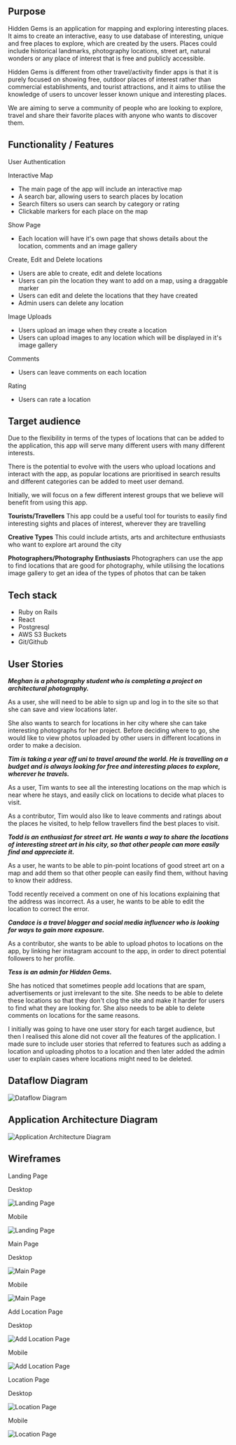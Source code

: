 ## Purpose

Hidden Gems is an application for mapping and exploring interesting places. It aims to create an interactive, easy to use database of interesting, unique and free places to explore, which are created by the users. Places could include historical landmarks, photography locations, street art, natural wonders or any place of interest that is free and publicly accessible.

Hidden Gems is different from other travel/activity finder apps is that it is purely focused on showing free, outdoor places of interest rather than commercial establishments, and tourist attractions, and it aims to utilise the knowledge of users to uncover lesser known unique and interesting places.

We are aiming to serve a community of people who are looking to explore, travel and share their favorite places with anyone who wants to discover them.

## Functionality / Features

User Authentication

Interactive Map
- The main page of the app will include an interactive map
- A search bar, allowing users to search places by location
- Search filters so users can search by category or rating
- Clickable markers for each place on the map

Show Page
- Each location will have it's own page that shows details about the location, comments and an image gallery

Create, Edit and Delete locations
- Users are able to create, edit and delete locations
- Users can pin the location they want to add on a map, using a draggable marker
- Users can edit and delete the locations that they have created
- Admin users can delete any location

Image Uploads
- Users upload an image when they create a location
- Users can upload images to any location which will be displayed in it's image gallery

Comments
- Users can leave comments on each location

Rating
- Users can rate a location

## Target audience

Due to the flexibility in terms of the types of locations that can be added to the application, this app will serve many different users with many different interests.

There is the potential to evolve with the users who upload locations and interact with the app, as popular locations are prioritised in search results and different categories can be added to meet user demand.

Initially, we will focus on a few different interest groups that we believe will benefit from using this app.

**Tourists/Travellers**
This app could be a useful tool for tourists to easily find interesting sights and places of interest, wherever they are travelling

**Creative Types**
This could include artists, arts and architecture enthusiasts who want to explore art around the city

**Photographers/Photography Enthusiasts**
Photographers can use the app to find locations that are good for photography, while utilising the locations image gallery to get an idea of the types of photos that can be taken

## Tech stack

- Ruby on Rails
- React
- Postgresql
- AWS S3 Buckets
- Git/Github

## User Stories

***Meghan is a photography student who is completing a project on architectural photography.***

As a user, she will need to be able to sign up and log in to the site so that she can save and view locations later. 

She also wants to search for locations in her city where she can take interesting photographs for her project. Before deciding where to go, she would like to view photos uploaded by other users in different locations in order to make a decision.

***Tim is taking a year off uni to travel around the world. He is travelling on a budget and is always looking for free and interesting places to explore, wherever he travels.***

As a user, Tim wants to see all the interesting locations on the map which is near where he stays, and easily click on locations to decide what places to visit.

As a contributor, Tim would also like to leave comments and ratings about the places he visited, to help fellow travellers find the best places to visit.

***Todd is an enthusiast for street art. He wants a way to share the locations of interesting street art in his city, so that other people can more easily find and appreciate it.***

As a user, he wants to be able to pin-point locations of good street art on a map and add them so that other people can easily find them, without having to know their address. 

Todd recently received a comment on one of his locations explaining that the address was incorrect. As a user, he wants to be able to edit the location to correct the error.

***Candace is a travel blogger and social media influencer who is looking for ways to gain more exposure.***

As a contributor, she wants to be able to upload photos to locations on the app, by linking her instagram account to the app, in order to direct potential followers to her profile.

***Tess is an admin for Hidden Gems.***

She has noticed that sometimes people add locations that are spam, advertisements or just irrelevant to the site. She needs to be able to delete these locations so that they don't clog the site and make it harder for users to find what they are looking for. She also needs to be able to delete comments on locations for the same reasons.

I initially was going to have one user story for each target audience, but then I realised this alone did not cover all the features of the application. I made sure to include user stories that referred to features such as adding a location and uploading photos to a location and then later added the admin user to explain cases where locations might need to be deleted.

## Dataflow Diagram

![Dataflow Diagram](./docs/dataflow-diagram.png)

## Application Architecture Diagram


![Application Architecture Diagram](./docs/application-architecture-diagram.png)

## Wireframes


Landing Page


Desktop

![Landing Page](./docs/wireframes/landingpage_desktop.png)

Mobile

![Landing Page](./docs/wireframes/landingpage_mobile.png)

Main Page


Desktop

![Main Page](./docs/wireframes/landingpage_desktop.png)

Mobile

![Main Page](./docs/wireframes/landingpage_mobile.png)

Add Location Page


Desktop

![Add Location Page](./docs/wireframes/addlocation_desktop.png)

Mobile

![Add Location Page](./docs/wireframes/addlocation_mobile.png)

Location Page


Desktop

![Location Page](./docs/wireframes/location_desktop.png)

Mobile

![Location Page](./docs/wireframes/location_mobile.png)